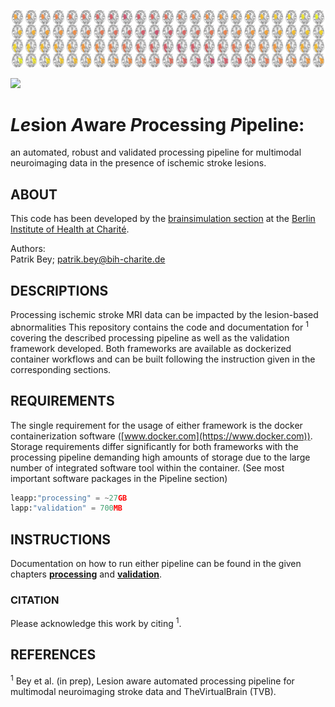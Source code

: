 <p align='center'>
    <img src= 'Doc/images/banner.png'>
</p>

<p align="left">
    <!-- <a href="https://zenodo.org/badge/latestdoi/523258545"><img src="https://zenodo.org/badge/523258545.svg" alt="DOI"></a> -->
    <a href="https://joinup.ec.europa.eu/collection/eupl/eupl-text-eupl-12" alt="License-EUPL-1.2-or-later">
        <img src="https://img.shields.io/badge/license-EUPL--1.2--or--later-green" /></a>
</p>

# *Le*sion *A*ware *P*rocessing *P*ipeline: 
an automated, robust and validated processing pipeline for multimodal neuroimaging data in the presence of ischemic stroke lesions.


## ABOUT

This code has been developed by the [brainsimulation section](www.brainsimulation.org) at the [Berlin Institute of Health at Charité](www.bihealth.org).

Authors: \
Patrik Bey; patrik.bey@bih-charite.de 

## DESCRIPTIONS
Processing ischemic stroke MRI data can be impacted by the lesion-based abnormalities
This repository contains the code and documentation for <sup>1</sup> covering the described processing pipeline as well as the validation framework developed.
Both frameworks are available as dockerized container workflows and can be built following the instruction given in the corresponding sections.
<!--  ADD DOCKER HUB LINK -->



## REQUIREMENTS

The single requirement for the usage of either framework is the docker containerization software ([www.docker.com](https://www.docker.com)).
Storage requirements differ significantly for both frameworks with the processing pipeline demanding high amounts of storage due to the large number of integrated software tool within the container. (See most important software packages in the Pipeline section)

```python
leapp:"processing" = ~27GB
lapp:"validation" = 700MB
```

## INSTRUCTIONS
Documentation on how to run either pipeline can be found in the given chapters [__processing__](PROCESSING/README.md) and [__validation__](VALIDATION/README.md).


### CITATION

Please acknowledge this work by citing <sup>1</sup>.


## REFERENCES

<sup>1</sup> Bey et al. (in prep), Lesion aware automated processing pipeline for multimodal neuroimaging stroke data and TheVirtualBrain (TVB).

